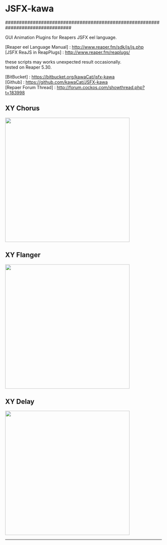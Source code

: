 # JSFX-kawa
################################################################################

GUI Animation Plugins for Reapers JSFX eel language.

[Reaper eel Language Manual] : http://www.reaper.fm/sdk/js/js.php <br/>
[JSFX ReaJS in ReapPlugs] : http://www.reaper.fm/reaplugs/  <br/>

these scripts  may  works unexpected result occasionally.<br/>
tested on Reaper 5.30.

[BitBucket] : https://bitbucket.org/kawaCat/jsfx-kawa <br/>
[Github] : https://github.com/kawaCat/JSFX-kawa <br/>
[Repaer Forum Thread] : http://forum.cockos.com/showthread.php?t=183998 <br/>


## XY Chorus

<img src="https://bitbucket.org/kawaCat/jsfx-kawa/wiki/img/XY_CHorus.gif" width="400px"/>

## XY Flanger

<img src="https://bitbucket.org/kawaCat/jsfx-kawa/wiki/img/XY_Flanger.gif" width="400px"/>

## XY Delay

<img src="https://bitbucket.org/kawaCat/jsfx-kawa/wiki/img/XY_Delay.PNG" width="400px"/>

------
